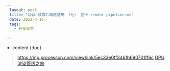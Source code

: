 ```yaml
---
  layout: post
  tilte: "😄😁-读取后端验证码-（七）-显卡-render-pipeline.md"
  date: 2022-3-16-
  tags: 
    - 开发日常

---
```



* content
{:toc}


  

> https://mp.processon.com/view/link/5ec33e0ff346fb690701ff6c
[GPU渲染管线之旅](https://www.zhihu.com/column/c_1265245746099941376)
